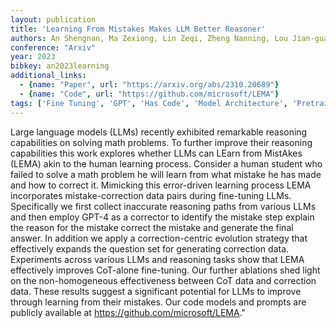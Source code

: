 ```yaml
---
layout: publication
title: 'Learning From Mistakes Makes LLM Better Reasoner'
authors: An Shengnan, Ma Zexiong, Lin Zeqi, Zheng Nanning, Lou Jian-guang, Chen Weizhu
conference: "Arxiv"
year: 2023
bibkey: an2023learning
additional_links:
  - {name: "Paper", url: "https://arxiv.org/abs/2310.20689"}
  - {name: "Code", url: "https://github.com/microsoft/LEMA"}
tags: ['Fine Tuning', 'GPT', 'Has Code', 'Model Architecture', 'Pretraining Methods', 'Prompting', 'Training Techniques']
---
```

Large language models (LLMs) recently exhibited remarkable reasoning capabilities on solving math problems. To further improve their reasoning capabilities this work explores whether LLMs can LEarn from MistAkes (LEMA) akin to the human learning process. Consider a human student who failed to solve a math problem he will learn from what mistake he has made and how to correct it. Mimicking this error-driven learning process LEMA incorporates mistake-correction data pairs during fine-tuning LLMs. Specifically we first collect inaccurate reasoning paths from various LLMs and then employ GPT-4 as a corrector to identify the mistake step explain the reason for the mistake correct the mistake and generate the final answer. In addition we apply a correction-centric evolution strategy that effectively expands the question set for generating correction data. Experiments across various LLMs and reasoning tasks show that LEMA effectively improves CoT-alone fine-tuning. Our further ablations shed light on the non-homogeneous effectiveness between CoT data and correction data. These results suggest a significant potential for LLMs to improve through learning from their mistakes. Our code models and prompts are publicly available at https://github.com/microsoft/LEMA."
